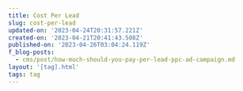 ```yaml
---
title: Cost Per Lead
slug: cost-per-lead
updated-on: '2023-04-24T20:31:57.221Z'
created-on: '2023-04-21T20:41:43.508Z'
published-on: '2023-04-26T03:04:24.119Z'
f_blog-posts:
  - cms/post/how-much-should-you-pay-per-lead-ppc-ad-campaign.md
layout: '[tag].html'
tags: tag
---
```



